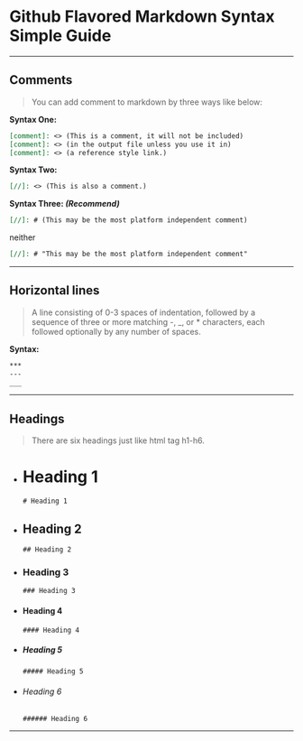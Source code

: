 # Github Flavored Markdown Syntax Simple Guide

---

## Comments
> You can add comment to markdown by three ways like below:

**Syntax One:**
``` markdown
[comment]: <> (This is a comment, it will not be included)
[comment]: <> (in the output file unless you use it in)
[comment]: <> (a reference style link.)
```

**Syntax Two:**
``` markdown
[//]: <> (This is also a comment.)
```

**Syntax Three: _(Recommend)_**
``` markdown
[//]: # (This may be the most platform independent comment)
```
neither
``` markdown
[//]: # "This may be the most platform independent comment"
```

---

## Horizontal lines
> A line consisting of 0-3 spaces of indentation, followed by a sequence of three or more matching -, _, or * characters, each followed optionally by any number of spaces.

**Syntax:**
``` markdown
***
---
___
```

---

## Headings
> There are six headings just like html tag h1-h6.

- # Heading 1
  `# Heading 1`

- ## Heading 2
  `## Heading 2`

- ### Heading 3
  `### Heading 3`

- #### Heading 4
  `#### Heading 4`

- ##### Heading 5
  `##### Heading 5`

- ###### Heading 6
  `###### Heading 6`

---




[//]: # "Some pre defined links here"
[homepage]: https://armdong.github.io/markdown-101/
